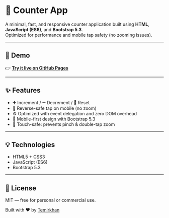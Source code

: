 # 🧮 Counter App

A minimal, fast, and responsive counter application built using **HTML**, **JavaScript (ES6)**, and **Bootstrap 5.3**.  
Optimized for performance and mobile tap safety (no zooming issues).

---

## 🚀 Demo

👉 [**Try it live on GitHub Pages**](https://dreamerview.github.io/counter-app/)  

---

## ✨ Features

- ➕ Increment / ➖ Decrement / 🔄 Reset
- 🔁 Reverse-safe tap on mobile (no zoom)
- ⚙️ Optimized with event delegation and zero DOM overhead
- 📱 Mobile-first design with Bootstrap 5.3
- 🧠 Touch-safe: prevents pinch & double-tap zoom

---

## 💡 Technologies

- HTML5 + CSS3
- JavaScript (ES6)
- Bootstrap 5.3

---

## 📄 License

MIT — free for personal or commercial use.

Built with ❤️ by [Temirkhan](https://github.com/DreamerView)
